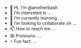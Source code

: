 - 👋 Hi, I’m @anotherbash
- 👀 I’m interested in ...
- 🌱 I’m currently learning ...
- 💞️ I’m looking to collaborate on ...
- 📫 How to reach me ...
- 😄 Pronouns: ...
- ⚡ Fun fact: ...

<!---
anotherbash/anotherbash is a ✨ special ✨ repository because its `README.md` (this file) appears on your GitHub profile.
You can click the Preview link to take a look at your changes.
--->
